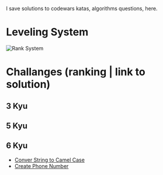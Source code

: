 I save solutions to codewars katas, algorithms questions, here.

# Leveling System 
![Rank System](https://github.com/tomzacchia/codewars/blob/main/images/rank_system.pngmarkdwon)

# Challanges (ranking | link to solution)

## 3 Kyu
## 5 Kyu
## 6 Kyu

* [Conver String to Camel Case](https://github.com/tomzacchia/codewars/blob/main/solutions/6kyu-convert-string-to-camel.md)
* [Create Phone Number](https://github.com/tomzacchia/codewars/blob/main/solutions/6kyu-create-phone-number.md)
